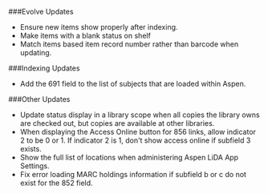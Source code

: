 ###Evolve Updates
- Ensure new items show properly after indexing. 
- Make items with a blank status on shelf
- Match items based item record number rather than barcode when updating. 

###Indexing Updates
- Add the 691 field to the list of subjects that are loaded within Aspen. 

###Other Updates
- Update status display in a library scope when all copies the library owns are checked out, but copies are available at other libraries. 
- When displaying the Access Online button for 856 links, allow indicator 2 to be 0 or 1. If indicator 2 is 1, don't show access online if subfield 3 exists. 
- Show the full list of locations when administering Aspen LiDA App Settings.
- Fix error loading MARC holdings information if subfield b or c do not exist for the 852 field. 